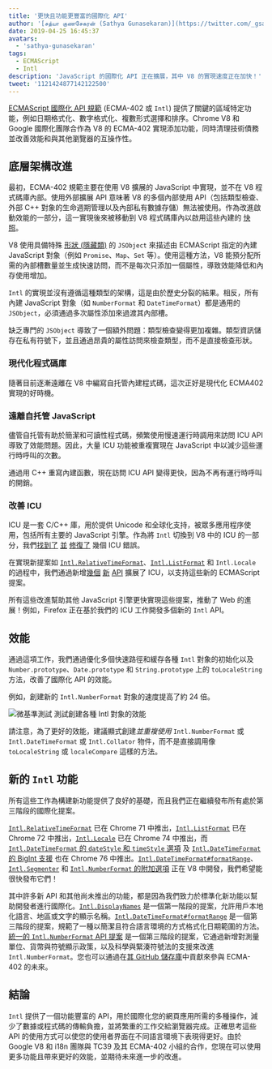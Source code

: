 ```yaml
---
title: '更快且功能更豐富的國際化 API'
author: '[சத்யா குணசேகரன் (Sathya Gunasekaran)](https://twitter.com/_gsathya)'
date: 2019-04-25 16:45:37
avatars:
  - 'sathya-gunasekaran'
tags:
  - ECMAScript
  - Intl
description: 'JavaScript 的國際化 API 正在擴展，其中 V8 的實現速度正在加快！'
tweet: '1121424877142122500'
---
```

[ECMAScript 國際化 API 規範](https://tc39.es/ecma402/) (ECMA-402 或 `Intl`) 提供了關鍵的區域特定功能，例如日期格式化、數字格式化、複數形式選擇和排序。Chrome V8 和 Google 國際化團隊合作為 V8 的 ECMA-402 實現添加功能，同時清理技術債務並改善效能和與其他瀏覽器的互操作性。

<!--truncate-->
## 底層架構改進

最初，ECMA-402 規範主要在使用 V8 擴展的 JavaScript 中實現，並不在 V8 程式碼庫內部。使用外部擴展 API 意味著 V8 的多個內部使用 API（包括類型檢查、外部 C++ 對象的生命週期管理以及內部私有數據存儲）無法被使用。作為改進啟動效能的一部分，這一實現後來被移動到 V8 程式碼庫內以啟用這些內建的 [快照](/blog/custom-startup-snapshots)。

V8 使用具備特殊 [形狀 (隱藏類)](https://mathiasbynens.be/notes/shapes-ics) 的 `JSObject` 來描述由 ECMAScript 指定的內建 JavaScript 對象（例如 `Promise`、`Map`、`Set` 等）。使用這種方法，V8 能預分配所需的內部槽數量並生成快速訪問，而不是每次只添加一個屬性，導致效能降低和內存使用增加。

`Intl` 的實現並沒有遵循這種類型的架構，這是由於歷史分裂的結果。相反，所有內建 JavaScript 對象（如 `NumberFormat` 和 `DateTimeFormat`）都是通用的 `JSObject`，必須通過多次屬性添加來過渡其內部槽。

缺乏專門的 `JSObject` 導致了一個額外問題：類型檢查變得更加複雜。類型資訊儲存在私有符號下，並且通過昂貴的屬性訪問來檢查類型，而不是直接檢查形狀。

### 現代化程式碼庫

隨著目前逐漸遠離在 V8 中編寫自托管內建程式碼，這次正好是現代化 ECMA402 實現的好時機。

### 遠離自托管 JavaScript

儘管自托管有助於簡潔和可讀性程式碼，頻繁使用慢速運行時調用來訪問 ICU API 導致了效能問題。因此，大量 ICU 功能被重複實現在 JavaScript 中以減少這些運行時呼叫的次數。

通過用 C++ 重寫內建函數，現在訪問 ICU API 變得更快，因為不再有運行時呼叫的開銷。

### 改善 ICU

ICU 是一套 C/C++ 庫，用於提供 Unicode 和全球化支持，被眾多應用程序使用，包括所有主要的 JavaScript 引擎。作為將 `Intl` 切換到 V8 中的 ICU 的一部分，我們[找到了](https://unicode-org.atlassian.net/browse/ICU-20140) [並](https://unicode-org.atlassian.net/browse/ICU-9562) [修復了](https://unicode-org.atlassian.net/browse/ICU-20098) 幾個 ICU 錯誤。

在實現新提案如 [`Intl.RelativeTimeFormat`](/features/intl-relativetimeformat)、[`Intl.ListFormat`](/features/intl-listformat) 和 `Intl.Locale` 的過程中，我們通過新增[幾個](https://unicode-org.atlassian.net/browse/ICU-13256) [新](https://unicode-org.atlassian.net/browse/ICU-20121) [API](https://unicode-org.atlassian.net/browse/ICU-20342) 擴展了 ICU，以支持這些新的 ECMAScript 提案。

所有這些改進幫助其他 JavaScript 引擎更快實現這些提案，推動了 Web 的進展！例如，Firefox 正在基於我們的 ICU 工作開發多個新的 `Intl` API。

## 效能

通過這項工作，我們通過優化多個快速路徑和緩存各種 `Intl` 對象的初始化以及 `Number.prototype`、`Date.prototype` 和 `String.prototype` 上的 `toLocaleString` 方法，改善了國際化 API 的效能。

例如，創建新的 `Intl.NumberFormat` 對象的速度提高了約 24 倍。

![[微基準測試](https://cs.chromium.org/chromium/src/v8/test/js-perf-test/Intl/constructor.js) 測試創建各種 `Intl` 對象的效能](/_img/intl/performance.svg)

請注意，為了更好的效能，建議顯式創建*並重複使用* `Intl.NumberFormat` 或 `Intl.DateTimeFormat` 或 `Intl.Collator` 物件，而不是直接調用像 `toLocaleString` 或 `localeCompare` 這樣的方法。

## 新的 `Intl` 功能

所有這些工作為構建新功能提供了良好的基礎，而且我們正在繼續發布所有處於第三階段的國際化提案。

[`Intl.RelativeTimeFormat`](/features/intl-relativetimeformat) 已在 Chrome 71 中推出，[`Intl.ListFormat`](/features/intl-listformat) 已在 Chrome 72 中推出，[`Intl.Locale`](https://developer.mozilla.org/en-US/docs/Web/JavaScript/Reference/Global_Objects/Locale) 已在 Chrome 74 中推出，而 [`Intl.DateTimeFormat` 的 `dateStyle` 和 `timeStyle` 選項](https://github.com/tc39/proposal-intl-datetime-style) 及 [`Intl.DateTimeFormat` 的 BigInt 支援](https://github.com/tc39/ecma402/pull/236) 也在 Chrome 76 中推出。[`Intl.DateTimeFormat#formatRange`](https://github.com/tc39/proposal-intl-DateTimeFormat-formatRange)、[`Intl.Segmenter`](https://github.com/tc39/proposal-intl-segmenter/) 和 [`Intl.NumberFormat` 的附加選項](https://github.com/tc39/proposal-unified-intl-numberformat/) 正在 V8 中開發，我們希望能很快發布它們！

其中許多新 API 和其他尚未推出的功能，都是因為我們致力於標準化新功能以幫助開發者進行國際化。[`Intl.DisplayNames`](https://github.com/tc39/proposal-intl-displaynames) 是一個第一階段的提案，允許用戶本地化語言、地區或文字的顯示名稱。[`Intl.DateTimeFormat#formatRange`](https://github.com/fabalbon/proposal-intl-DateTimeFormat-formatRange) 是一個第三階段的提案，規範了一種以簡潔且符合語言環境的方式格式化日期範圍的方法。[統一的 `Intl.NumberFormat` API 提案](https://github.com/tc39/proposal-unified-intl-numberformat) 是一個第三階段的提案，它通過新增對測量單位、貨幣與符號顯示政策，以及科學與緊湊符號法的支援來改進 `Intl.NumberFormat`。您也可以通過在[其 GitHub 儲存庫](https://github.com/tc39/ecma402)中貢獻來參與 ECMA-402 的未來。

## 結論

`Intl` 提供了一個功能豐富的 API，用於國際化您的網頁應用所需的多種操作，減少了數據或程式碼的傳輸負擔，並將繁重的工作交給瀏覽器完成。正確思考這些 API 的使用方式可以使您的使用者界面在不同語言環境下表現得更好。由於 Google V8 和 i18n 團隊與 TC39 及其 ECMA-402 小組的合作，您現在可以使用更多功能且帶來更好的效能，並期待未來進一步的改進。
